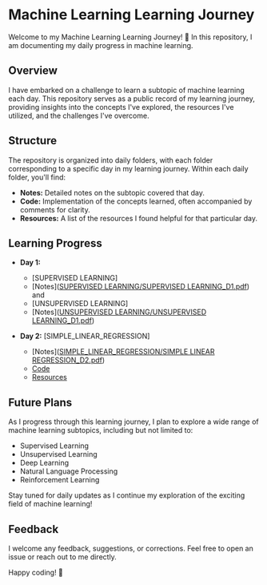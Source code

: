 # Machine Learning Learning Journey

Welcome to my Machine Learning Learning Journey! 🚀 In this repository, I am documenting my daily progress in machine learning.

## Overview
I have embarked on a challenge to learn a subtopic of machine learning each day. This repository serves as a public record of my learning journey, 
providing insights into the concepts I've explored, the resources I've utilized, and the challenges I've overcome.

## Structure
The repository is organized into daily folders, with each folder corresponding to a specific day in my learning journey.
Within each daily folder, you'll find:

- **Notes:** Detailed notes on the subtopic covered that day.
- **Code:** Implementation of the concepts learned, often accompanied by comments for clarity.
- **Resources:** A list of the resources I found helpful for that particular day.

## Learning Progress

- **Day 1:**
  - [SUPERVISED LEARNING]
  - [Notes]([SUPERVISED LEARNING/SUPERVISED LEARNING_D1.pdf](https://github.com/Budha-Mohan/Machine_Learning/tree/main/SUPERVISED%20LEARNING))
    and
  - [UNSUPERVISED LEARNING]
  - [Notes]([UNSUPERVISED LEARNING/UNSUPERVISED LEARNING_D1.pdf](https://github.com/Budha-Mohan/Machine_Learning/tree/main/UNSUPERVISED%20LEARNING))


- **Day 2:** [SIMPLE_LINEAR_REGRESSION]
  - [Notes]([SIMPLE_LINEAR_REGRESSION/SIMPLE LINEAR REGRESSION_D2.pdf](https://github.com/Budha-Mohan/Machine_Learning/blob/main/SIMPLE_LINEAR_REGRESSION/SIMPLE%20LINEAR%20REGRESSION_D2.pdf))
  - [Code](SIMPLE_LINEAR_REGRESSION/YT_simple_linear_R.ipynb)
  - [Resources](https://www.youtube.com/watch?v=dXHIDLPKdmA&t=195s)


## Future Plans

As I progress through this learning journey, I plan to explore a wide range of machine learning subtopics, including but not limited to:
- Supervised Learning
- Unsupervised Learning
- Deep Learning
- Natural Language Processing
- Reinforcement Learning

Stay tuned for daily updates as I continue my exploration of the exciting field of machine learning!

## Feedback
I welcome any feedback, suggestions, or corrections. Feel free to open an issue or reach out to me directly.

Happy coding! 🤖
